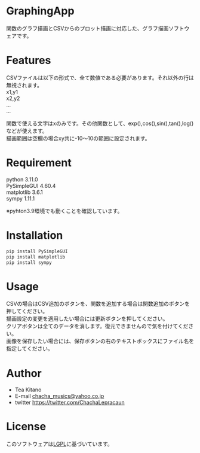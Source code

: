 # GraphingApp
関数のグラフ描画とCSVからのプロット描画に対応した、グラフ描画ソフトウェアです。

 
 
# Features
 
CSVファイルは以下の形式で、全て数値である必要があります。それ以外の行は無視されます。</br>
x1,y1</br>
x2,y2</br>
  ...</br>
  ...</br>
 
関数で使える文字はxのみです。その他関数として、exp(),cos(),sin(),tan(),log()などが使えます。</br>
描画範囲は空欄の場合xy共に-10～10の範囲に設定されます。
 
# Requirement
python 3.11.0</br>
PySimpleGUI 4.60.4</br>
matplotlib 3.6.1</br>
sympy 1.11.1</br>

※pyhton3.9環境でも動くことを確認しています。
 
# Installation
```bash
pip install PySimpleGUI
pip install matplotlib
pip install sympy
```
 
# Usage
CSVの場合はCSV追加のボタンを、関数を追加する場合は関数追加のボタンを押してください。</br>
描画設定の変更を適用したい場合には更新ボタンを押してください。</br>
クリアボタンは全てのデータを消します。復元できませんので気を付けてください。</br>
画像を保存したい場合には、保存ボタンの右のテキストボックスにファイル名を指定してください。</br>

 

# Author

* Tea Kitano
* E-mail chacha_musics@yahoo.co.jp
* twitter https://twitter.com/ChachaLepracaun
 
# License
このソフトウェアは[LGPL](https://www.gnu.org/licenses/lgpl-3.0.html)に基づいています。
